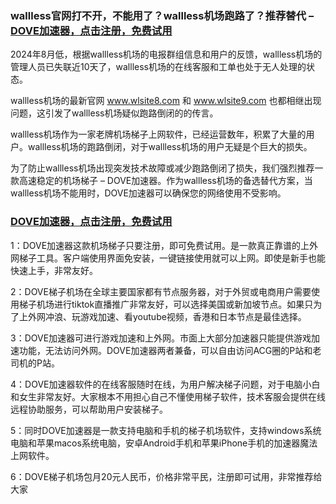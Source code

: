 ### wallless官网打不开，不能用了？wallless机场跑路了？推荐替代 – [DOVE加速器，点击注册，免费试用](https://dove8.cc/a.php?asbcbO1PCgF)

2024年8月低，根据wallless机场的电报群组信息和用户的反馈，wallless机场的管理人员已失联近10天了，wallless机场的在线客服和工单也处于无人处理的状态。

wallless机场的最新官网 www.wlsite8.com  和 www.wlsite9.com 也都相继出现问题，这引发了wallless机场疑似跑路倒闭的的传言。

wallless机场作为一家老牌机场梯子上网软件，已经运营数年，积累了大量的用户。wallless机场的跑路倒闭，对于wallless机场的用户无疑是个巨大的损失。

为了防止wallless机场出现突发技术故障或减少跑路倒闭了损失，我们强烈推荐一款高速稳定的机场梯子 – DOVE加速器。作为wallless机场的备选替代方案，当wallless机场不能用时，DOVE加速器可以确保您的网络使用不受影响。

### [DOVE加速器，点击注册，免费试用](https://dove8.cc/a.php?asbcbO1PCgF)

1：DOVE加速器这款机场梯子只要注册，即可免费试用。是一款真正靠谱的上外网梯子工具。客户端使用界面免安装，一键链接使用就可以上网。即使是新手也能快速上手，非常友好。

2：DOVE梯子机场在全球主要国家都有节点服务器，对于外贸或电商用户需要使用梯子机场进行tiktok直播推广非常友好，可以选择美国或新加坡节点。如果只为了上外网冲浪、玩游戏加速、看youtube视频，香港和日本节点是最佳选择。

3：DOVE加速器可进行游戏加速和上外网。市面上大部分加速器只能提供游戏加速功能，无法访问外网。DOVE加速器两者兼备，可以自由访问ACG圈的P站和老司机的P站。

4：DOVE加速器软件的在线客服随时在线，为用户解决梯子问题，对于电脑小白和女生非常友好。大家根本不用担心自己不懂使用梯子软件，技术客服会提供在线远程协助服务，可以帮助用户安装梯子。

5：同时DOVE加速器是一款支持电脑和手机的梯子机场软件，支持windows系统电脑和苹果macos系统电脑，安卓Android手机和苹果iPhone手机的加速器魔法上网软件。

6：DOVE梯子机场包月20元人民币，价格非常平民，注册即可试用，非常推荐给大家
